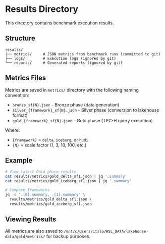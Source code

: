 # Results Directory

This directory contains benchmark execution results.

## Structure

```
results/
├── metrics/     # JSON metrics from benchmark runs (committed to git)
├── logs/        # Execution logs (ignored by git)
└── reports/     # Generated reports (ignored by git)
```

## Metrics Files

Metrics are saved in `metrics/` directory with the following naming convention:

- `bronze_sf{N}.json` - Bronze phase (data generation)
- `silver_{framework}_sf{N}.json` - Silver phase (conversion to lakehouse format)
- `gold_{framework}_sf{N}.json` - Gold phase (TPC-H query execution)

Where:
- `{framework}` = `delta`, `iceberg`, or `hudi`
- `{N}` = scale factor (1, 3, 10, 100, etc.)

## Example

```bash
# View latest Gold phase results
cat results/metrics/gold_delta_sf1.json | jq '.summary'
cat results/metrics/gold_iceberg_sf1.json | jq '.summary'

# Compare frameworks
jq -s '.[0].summary, .[1].summary' \
  results/metrics/gold_delta_sf1.json \
  results/metrics/gold_iceberg_sf1.json
```

## Viewing Results

All metrics are also saved to `/mnt/c/Users/italo/WSL_DATA/lakehouse-data/gold/metrics/` for backup purposes.
